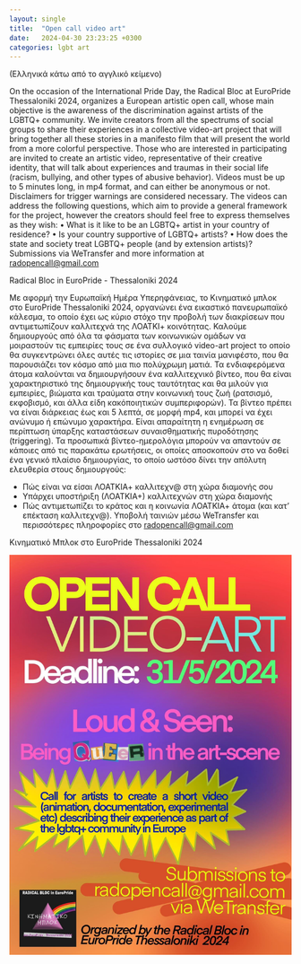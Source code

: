 ```yaml
---
layout: single
title:  "Open call video art"
date:   2024-04-30 23:23:25 +0300
categories: lgbt art
---
```

(Ελληνικά κάτω από το αγγλικό κείμενο)

On the occasion of the International Pride Day, the Radical Bloc at EuroPride Thessaloniki 2024, organizes a European artistic open call, whose main objective is the awareness of the discrimination against artists of the LGBTQ+ community. We invite creators from all the spectrums of social groups to share their experiences in a collective video-art project that will bring together all these stories in a manifesto film that will present the world from a more colorful perspective.
Those who are interested in participating are invited to create an artistic video, representative of their creative identity, that will talk about experiences and traumas in their social life (racism, bullying, and other types of abusive behavior).
Videos must be up to 5 minutes long, in mp4 format, and can either be anonymous or not. Disclaimers for trigger warnings are considered necessary.
The videos can address the following questions, which aim to provide a general framework for the project, however the creators should feel free to express themselves as they wish:
• What is it like to be an LGBTQ+ artist in your country of residence?
• Is your country supportive of LGBTQ+ artists?
• How does the state and society treat LGBTQ+ people (and by extension artists)?
Submissions via WeTransfer and more information at <radopencall@gmail.com>

Radical Bloc in EuroPride - Thessaloniki 2024

Με αφορμή την Ευρωπαϊκή Ημέρα Υπερηφάνειας, το Kινηματικό μπλοκ στο EuroPride Thessaloniki 2024, οργανώνει ένα εικαστικό πανευρωπαϊκό κάλεσμα, το οποίο έχει ως κύριο στόχο την προβολή των διακρίσεων που αντιμετωπίζουν καλλιτεχνά της ΛΟΑΤΚΙ+ κοινότητας. Καλούμε δημιουργούς από όλα τα φάσματα των κοινωνικών ομάδων να μοιραστούν τις εμπειρίες τους σε ένα συλλογικό video-art project το οποίο θα συγκεντρώνει όλες αυτές τις ιστορίες σε μια ταινία μανιφέστο, που θα παρουσιάζει τον κόσμο από μια πιο πολύχρωμη ματιά.
Τα ενδιαφερόμενα άτομα καλούνται να δημιουργήσουν ένα καλλιτεχνικό βίντεο, που θα είναι χαρακτηριστικό της δημιουργικής τους ταυτότητας και θα μιλούν για εμπειρίες, βιώματα και τραύματα στην κοινωνική τους ζωή (ρατσισμό, εκφοβισμό, και άλλα είδη κακόποιητικών συμπεριφορών).
Τα βίντεο πρέπει να είναι διάρκειας έως και 5 λεπτά, σε μορφή mp4, και μπορεί να έχει ανώνυμο ή επώνυμο χαρακτήρα. Είναι απαραίτητη η ενημέρωση σε περίπτωση ύπαρξης καταστάσεων συναισθηματικής πυροδότησης (triggering).
Τα προσωπικά βίντεο-ημερολόγια μπορούν να απαντούν σε κάποιες από τις παρακάτω ερωτήσεις, οι οποίες αποσκοπούν στο να δοθεί ένα γενικό πλαίσιο δημιουργίας, το οποίο ωστόσο δίνει την απόλυτη ελευθερία στους δημιουργούς:

- Πώς είναι να είσαι ΛΟΑΤΚΙΑ+ καλλιτεχν@ στη χώρα διαμονής σου
- Υπάρχει υποστήριξη (ΛΟΑΤΚΙΑ+) καλλιτεχνών στη χώρα διαμονής
- Πώς αντιμετωπίζει το κράτος και η κοινωνία ΛΟΑΤΚΙΑ+ άτομα (και κατ’ επέκταση καλλιτεχν@).
Υποβολή ταινιών μέσω WeTransfer και περισσότερες πληροφορίες στο <radopencall@gmail.com>

Κινηματικό Μπλοκ στο EuroPride Thessaloniki 2024

![poster](/assets/poster.jpg)
